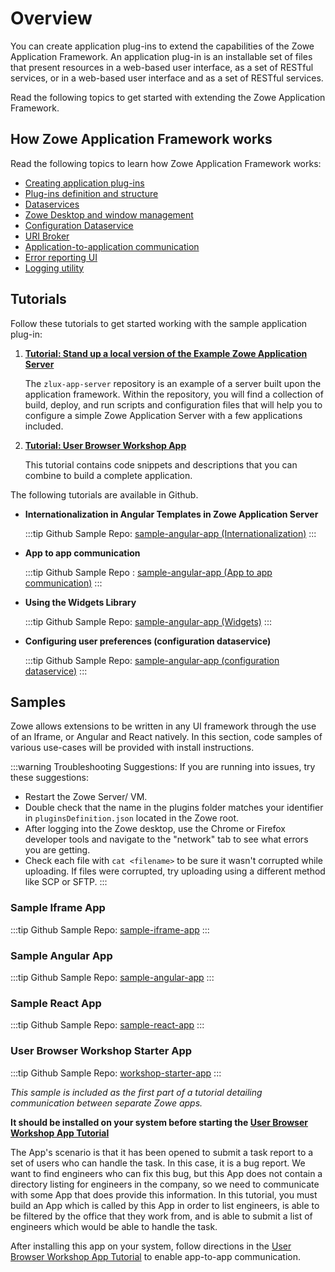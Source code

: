 # Overview

You can create application plug-ins to extend the capabilities of the Zowe Application Framework. An application plug-in is an installable set of files that present resources in a web-based user interface, as a set of RESTful services, or in a web-based user interface and as a set of RESTful services.

Read the following topics to get started with extending the Zowe Application Framework.

## How Zowe Application Framework works

Read the following topics to learn how Zowe Application Framework works:

- [Creating application plug-ins](mvd-creatingappplugins.md)
- [Plug-ins definition and structure](mvd-plugindefandstruct.md)
- [Dataservices](mvd-dataservices.md)
- [Zowe Desktop and window management](mvd-desktopandwindowmgt.md)
- [Configuration Dataservice](mvd-configdataservice.md)
- [URI Broker](mvd-uribroker.md)
- [Application-to-application communication](mvd-apptoappcommunication.md)
- [Error reporting UI](mvd-errorreportingui.md)
- [Logging utility](mvd-logutility.md)

## Tutorials

Follow these tutorials to get started working with the sample application plug-in:

1. **[Tutorial: Stand up a local version of the Example Zowe Application Server](zlux-app-server.md)** 

   The `zlux-app-server` repository is an example of a server built upon the application framework. Within the repository, you will find a collection of build, deploy, and run scripts and configuration files that will help you to configure a simple Zowe Application Server with a few applications included.

1. **[Tutorial: User Browser Workshop App](zlux-workshop-user-browser.md)**

    This tutorial contains code snippets and descriptions that you can combine to build a complete application.

The following tutorials are available in Github.

- **Internationalization in Angular Templates in Zowe Application Server**

   :::tip Github Sample Repo:
   [sample-angular-app (Internationalization)](https://github.com/zowe/sample-angular-app/blob/lab/step-2-i18n-complete/README.md)
   :::

- **App to app communication**

   :::tip Github Sample Repo :
   [sample-angular-app (App to app communication)](https://github.com/zowe/sample-angular-app/blob/lab/step-3-app2app-complete/README.md)
   :::

- **Using the Widgets Library**

   :::tip Github Sample Repo:
   [sample-angular-app (Widgets)](https://github.com/zowe/sample-angular-app/blob/lab/step-4-widgets-complete/README.md)
   :::

- **Configuring user preferences (configuration dataservice)**

   :::tip Github Sample Repo:
   [sample-angular-app (configuration dataservice)](https://github.com/zowe/sample-angular-app/blob/lab/step-5-config-complete/README.md)
   :::

## Samples

Zowe allows extensions to be written in any UI framework through the use of an Iframe, or Angular and React natively. In this section, code samples of various use-cases will be provided with install instructions.

:::warning Troubleshooting Suggestions:
If you are running into issues, try these suggestions:

- Restart the Zowe Server/ VM.
- Double check that the name in the plugins folder matches your identifier in `pluginsDefinition.json` located in the Zowe root.
- After logging into the Zowe desktop, use the Chrome or Firefox developer tools and navigate to the "network" tab to see what errors you are getting.
- Check each file with `cat <filename>` to be sure it wasn't corrupted while uploading. If files were corrupted, try uploading using a different method like SCP or SFTP.
  :::

### Sample Iframe App

:::tip Github Sample Repo:
[sample-iframe-app](https://github.com/zowe/sample-iframe-app)
:::

### Sample Angular App

:::tip Github Sample Repo:
[sample-angular-app](https://github.com/zowe/sample-angular-app/blob/lab/step-1-hello-world/README.md)
:::

### Sample React App

:::tip Github Sample Repo:
[sample-react-app](https://github.com/zowe/sample-react-app/blob/lab/step-1-hello-world/README.md)
:::

### User Browser Workshop Starter App

:::tip Github Sample Repo:
[workshop-starter-app](https://github.com/zowe/workshop-starter-app)
:::

_This sample is included as the first part of a tutorial detailing communication between separate Zowe apps._

**It should be installed on your system before starting the [User Browser Workshop App Tutorial](zlux-workshop-user-browser.md)**

The App's scenario is that it has been opened to submit a task report to a set of users who can handle the task.
In this case, it is a bug report. We want to find engineers who can fix this bug, but this App does not contain a directory listing for engineers in the company, so we need to communicate with some App that does provide this information.
In this tutorial, you must build an App which is called by this App in order to list engineers, is able to be filtered by the office that they work from, and is able to submit a list of engineers which would be able to handle the task.

After installing this app on your system, follow directions in the [User Browser Workshop App Tutorial](zlux-workshop-user-browser.md) to enable app-to-app communication.

